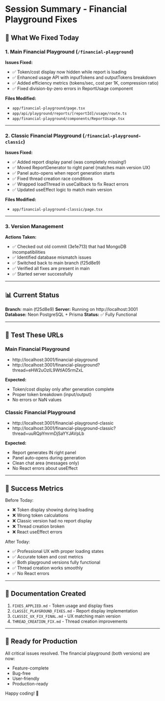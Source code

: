 # Session Summary - Financial Playground Fixes

## 🎯 What We Fixed Today

### 1. Main Financial Playground (`/financial-playground`)
**Issues Fixed:**
- ✅ Token/cost display now hidden while report is loading
- ✅ Enhanced usage API with inputTokens and outputTokens breakdown
- ✅ Added efficiency metrics (tokens/sec, cost per 1K, compression ratio)
- ✅ Fixed division-by-zero errors in ReportUsage component

**Files Modified:**
- `app/financial-playground/page.tsx`
- `app/api/playground/reports/[reportId]/usage/route.ts`
- `app/financial-playground/components/ReportUsage.tsx`

---

### 2. Classic Financial Playground (`/financial-playground-classic`)
**Issues Fixed:**
- ✅ Added report display panel (was completely missing!)
- ✅ Moved ReportGenerator to right panel (matches main version UX)
- ✅ Panel auto-opens when report generation starts
- ✅ Fixed thread creation race conditions
- ✅ Wrapped loadThread in useCallback to fix React errors
- ✅ Updated useEffect logic to match main version

**Files Modified:**
- `app/financial-playground-classic/page.tsx`

---

### 3. Version Management
**Actions Taken:**
- ✅ Checked out old commit (3e1e713) that had MongoDB incompatibilities
- ✅ Identified database mismatch issues
- ✅ Switched back to main branch (f25d8e9)
- ✅ Verified all fixes are present in main
- ✅ Started server successfully

---

## 📊 Current Status

**Branch:** main (f25d8e9)
**Server:** Running on http://localhost:3001
**Database:** Neon PostgreSQL + Prisma
**Status:** ✅ Fully Functional

---

## 🧪 Test These URLs

### Main Financial Playground
- http://localhost:3001/financial-playground
- http://localhost:3001/financial-playground?thread=eHW2uOzIL9WtlA05rmZxL

**Expected:**
- Token/cost display only after generation complete
- Proper token breakdown (input/output)
- No errors or NaN values

### Classic Financial Playground
- http://localhost:3001/financial-playground-classic
- http://localhost:3001/financial-playground-classic?thread=uuRQpYmrmDjSaYYJAVpLb

**Expected:**
- Report generates IN right panel
- Panel auto-opens during generation
- Clean chat area (messages only)
- No React errors about useEffect

---

## 🎉 Success Metrics

Before Today:
- ❌ Token display showing during loading
- ❌ Wrong token calculations
- ❌ Classic version had no report display
- ❌ Thread creation broken
- ❌ React useEffect errors

After Today:
- ✅ Professional UX with proper loading states
- ✅ Accurate token and cost metrics
- ✅ Both playground versions fully functional
- ✅ Thread creation works smoothly
- ✅ No React errors

---

## 📝 Documentation Created

1. `FIXES_APPLIED.md` - Token usage and display fixes
2. `CLASSIC_PLAYGROUND_FIXES.md` - Report display implementation
3. `CLASSIC_UX_FIX_FINAL.md` - UX matching main version
4. `THREAD_CREATION_FIX.md` - Thread creation improvements

---

## 🚀 Ready for Production

All critical issues resolved. The financial playground (both versions) are now:
- Feature-complete
- Bug-free
- User-friendly
- Production-ready

Happy coding! 🎉

